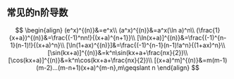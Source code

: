 ## 常见的n阶导数

$$
\begin{align}
(e^x)^{(n)}&=e^x\\
(a^x)^{(n)}&=a^x(\ln a)^n\\
(\frac{1}{x+a})^{(n)}&=\frac{(-1)^nn!}{(x+a)^{n+1}}\\
[\ln(x+a)]^{(n)}&=\frac{(-1)^{n-1}(n-1)!}{(x+a)^n}\\
[\ln(1+ax)^{(n)}]&=\frac{(-1)^{n-1}(n-1)!a^n}{(1+ax)^n}\\
[\sin(kx+a)]^{(n)}&=k^n\sin(kx+a+\frac{nx}{2})\\
[\cos(kx+a)]^{(n)}&=k^n\cos(kx+a+\frac{nx}{2})\\
[(x+a)^m]^{(n)}&=m(m-1)(m-2)...(m-n+1)(x+a)^{m-n},m\geqslant n
\end{align}
$$

